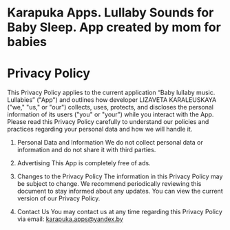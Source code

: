 # Karapuka Apps. Lullaby Sounds for Baby Sleep. App created by mom for babies
# Privacy Policy
This Privacy Policy applies to the current application “Baby lullaby music. Lullabies” ("App") and outlines how developer LIZAVETA KARALEUSKAYA ("we," "us," or "our") collects, uses, protects, and discloses the personal information of its users ("you" or "your") while you interact with the App.
Please read this Privacy Policy carefully to understand our policies and practices regarding your personal data and how we will handle it.

1. Personal Data and Information
We do not collect personal data or information and do not share it with third parties.

2. Advertising
This App is completely free of ads.

3. Changes to the Privacy Policy
The information in this Privacy Policy may be subject to change. We recommend periodically reviewing this document to stay informed about any updates. You can view the current version of our Privacy Policy.

4. Contact Us
You may contact us at any time regarding this Privacy Policy via email: karapuka.apps@yandex.by

